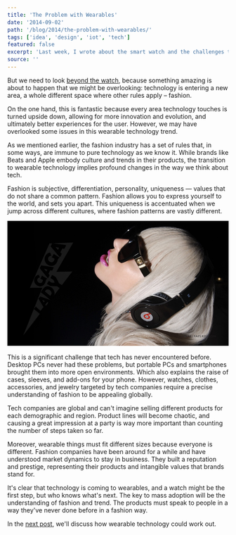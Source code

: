 ```yaml
---
title: 'The Problem with Wearables'
date: '2014-09-02'
path: '/blog/2014/the-problem-with-wearables/'
tags: ['idea', 'design', 'iot', 'tech']
featured: false
excerpt: 'Last week, I wrote about the smart watch and the challenges technology faces as it approaches us more intimately. In the next few weeks, smart devices will be ubiquitous, with the big players showcasing their products at IFA'
source: ''
---
```


But we need to look [beyond the watch](/blog/2014/the-smartwatch), because something amazing is about to happen that we might be overlooking: technology is entering a new area, a whole different space where other rules apply – fashion.

On the one hand, this is fantastic because every area technology touches is turned upside down, allowing for more innovation and evolution, and ultimately better experiences for the user. However, we may have overlooked some issues in this wearable technology trend.

As we mentioned earlier, the fashion industry has a set of rules that, in some ways, are immune to pure technology as we know it. While brands like Beats and Apple embody culture and trends in their products, the transition to wearable technology implies profound changes in the way we think about tech.

Fashion is subjective, differentiation, personality, uniqueness — values that do not share a common pattern. Fashion allows you to express yourself to the world, and sets you apart. This uniqueness is accentuated when we jump across different cultures, where fashion patterns are vastly different.

![Lady Gaga wearing Beats](../../../images/beats-headphones.jpg 'Lady Gaga wearing a pair of Beats by Dr. Dre')

This is a significant challenge that tech has never encountered before. Desktop PCs never had these problems, but portable PCs and smartphones brought them into more open environments. Which also explains the raise of cases, sleeves, and add-ons for your phone. However, watches, clothes, accessories, and jewelry targeted by tech companies require a precise understanding of fashion to be appealing globally.

Tech companies are global and can't imagine selling different products for each demographic and region. Product lines will become chaotic, and causing a great impression at a party is way more important than counting the number of steps taken so far.

Moreover, wearable things must fit different sizes because everyone is different. Fashion companies have been around for a while and have understood market dynamics to stay in business. They built a reputation and prestige, representing their products and intangible values that brands stand for.

It's clear that technology is coming to wearables, and a watch might be the first step, but who knows what's next. The key to mass adoption will be the understanding of fashion and trend. The products must speak to people in a way they've never done before in a fashion way.

In the [next post](/blog/2014/where-tech-meets-fashion), we'll discuss how wearable technology could work out.
